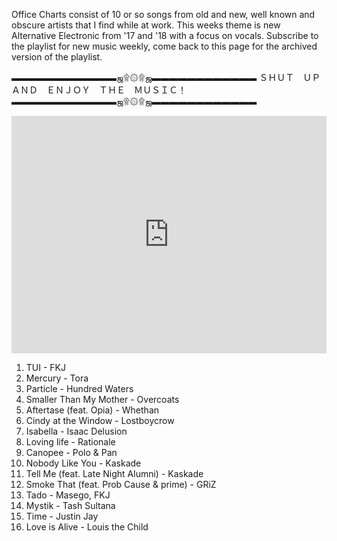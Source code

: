 Office Charts consist of 10 or so songs from old and new, well known and obscure artists that I find while at work. This weeks theme is new Alternative Electronic from '17 and '18 with a focus on vocals. Subscribe to the playlist for new music weekly, come back to this page for the archived version of the playlist.

▬▬▬▬▬▬▬▬▬▬▬▬ஜ۩۞۩ஜ▬▬▬▬▬▬▬▬▬▬▬▬
ＳＨＵＴ　ＵＰ　ＡＮＤ　ＥＮＪＯＹ　ＴＨＥ　ＭＵＳＩＣ！
▬▬▬▬▬▬▬▬▬▬▬▬ஜ۩۞۩ஜ▬▬▬▬▬▬▬▬▬▬▬▬﻿

<iframe src="https://open.spotify.com/embed/user/akrizae/playlist/4JXmqIIGRy6lK1R847qZt6" width="100%" height="380" frameborder="0" allowtransparency="true" allow="encrypted-media"></iframe>

1. TUI - FKJ
2. Mercury - Tora
3. Particle - Hundred Waters
4. Smaller Than My Mother - Overcoats
5. Aftertase (feat. Opia) - Whethan
6. Cindy at the Window - Lostboycrow
7. Isabella - Isaac Delusion
8. Loving life - Rationale
9. Canopee - Polo & Pan
10. Nobody Like You - Kaskade
11. Tell Me (feat. Late Night Alumni) - Kaskade
12. Smoke That (feat. Prob Cause & prime) - GRiZ
13. Tado - Masego, FKJ
14. Mystik - Tash Sultana
15. Time - Justin Jay
16. Love is Alive - Louis the Child
